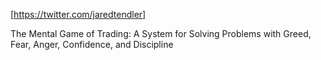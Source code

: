 [https://twitter.com/jaredtendler]  

The Mental Game of Trading: A System for Solving Problems with 
Greed, 
Fear, 
Anger, 
Confidence, 
and Discipline
